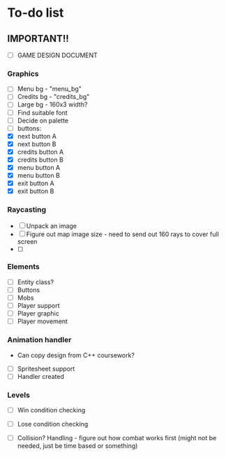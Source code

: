 ﻿# To-do list

## IMPORTANT!! 
-[ ] GAME DESIGN DOCUMENT


### Graphics
- [ ] Menu bg - "menu_bg"
- [ ] Credits bg - "credits_bg"
- [ ] Large bg - 160x3 width?
- [ ] Find suitable font
- [ ] Decide on palette
- [ ] buttons:
- [x] next button A
- [x] next button B
- [x] credits button A
- [x] credits button B
- [x] menu button A
- [x] menu button B
- [x] exit button A
- [x] exit button B

### Raycasting
- [ ] Unpack an image
- [ ] Figure out map image size - need to send out 160 rays to cover full screen
- [ ]

### Elements
- [ ] Entity class?
- [ ] Buttons
- [ ] Mobs
- [ ] Player support
- [ ] Player graphic
- [ ] Player movement

### Animation handler
- Can copy design from C++ coursework?
- [ ] Spritesheet support
- [ ] Handler created

### Levels
- [ ] Win condition checking
- [ ] Lose condition checking

- [ ] Collision? Handling - figure out how combat works first (might not be needed, just be time based or something)